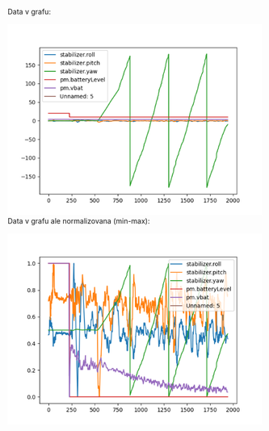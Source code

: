 Data v grafu:
<br>
<br>
![fig1](nonorm.png)
<br>
Data v grafu ale normalizovana (min-max):
<br>
<br>
![fig2](norm.png)
